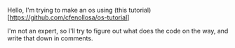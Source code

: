 Hello, I'm trying to make an os using (this tutorial)[https://github.com/cfenollosa/os-tutorial]

I'm not an expert, so I'll try to figure out what does the code on the way, and write that down in comments.



